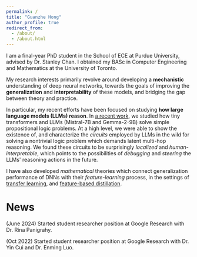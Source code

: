 ```yaml
---
permalink: /
title: "Guanzhe Hong"
author_profile: true
redirect_from: 
  - /about/
  - /about.html
---
```


I am a final-year PhD student in the School of ECE at Purdue University, advised by Dr. Stanley Chan. I obtained my BASc in Computer Engineering and Mathematics at the University of Toronto.

My research interests primarily revolve around developing a **mechanistic** understanding of deep neural networks, towards the goals of improving the **generalization** and **interpretability** of these models, and bridging the gap between theory and practice. 

In particular, my recent efforts have been focused on studying **how large language models (LLMs) reason**. In [a recent work](https://arxiv.org/abs/2411.04105), we studied how tiny transformers and LLMs (Mistral-7B and Gemma-2-9B) solve simple propositional logic problems. At a high level, we were able to show the existence of, and characterize the _circuits_ employed by LLMs in the wild for solving a nontrivial logic problem which demands latent multi-hop reasoning. We found these circuits to be surprisingly _localized_ and _human-interpretable_, which points to the possibilities of _debugging_ and _steering_ the LLMs' reasoning actions in the future.

I have also developed _mathematical_ theories which connect generalization performance of DNNs with their _feature-learning_ process, in the settings of [transfer learning](https://arxiv.org/abs/2410.23129), and [feature-based distillation](https://arxiv.org/abs/2103.07600).

News
======
(June 2024) Started student researcher position at Google Research with Dr. Rina Panigrahy.

(Oct 2022) Started student researcher position at Google Research with Dr. Yin Cui and Dr. Enming Luo.
